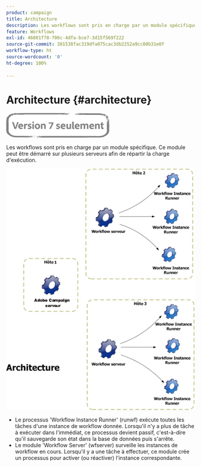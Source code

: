 ```yaml
---
product: campaign
title: Architecture
description: Les workflows sont pris en charge par un module spécifique. Ce module peut être démarré sur plusieurs serveurs afin de répartir la charge d’exécution.
feature: Workflows
exl-id: 46801f78-706c-4dfa-bce7-3d15f569f222
source-git-commit: 381538fac319dfa075cac3db2252a9cc80b31e0f
workflow-type: ht
source-wordcount: '0'
ht-degree: 100%

---
```


# Architecture {#architecture}

![](../../assets/v7-only.svg)

Les workflows sont pris en charge par un module spécifique. Ce module peut être démarré sur plusieurs serveurs afin de répartir la charge d&#39;exécution.

![](assets/architecture.png)

* Le processus &#39;Workflow Instance Runner&#39; (runwf) exécute toutes les tâches d&#39;une instance de workflow donnée. Lorsqu&#39;il n&#39;y a plus de tâche à exécuter dans l&#39;immédiat, ce processus devient passif, c&#39;est-à-dire qu&#39;il sauvegarde son état dans la base de données puis s&#39;arrête.
* Le module &#39;Workflow Server&#39; (wfserver) surveille les instances de workflow en cours. Lorsqu&#39;il y a une tâche à effectuer, ce module crée un processus pour activer (ou réactiver) l&#39;instance correspondante.
